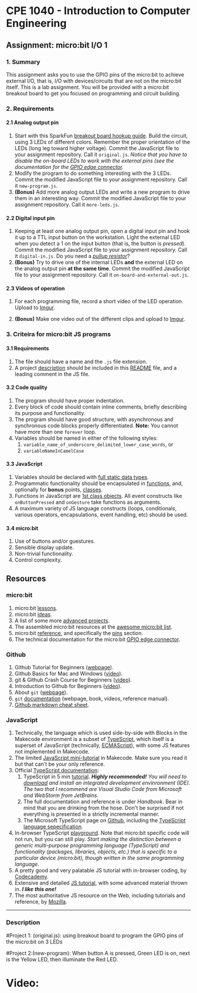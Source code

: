 # CPE 1040 - Introduction to Computer Engineering

## Assignment: micro:bit I/O 1

### 1. Summary

This assignment asks you to use the GPIO pins of the micro:bit to achieve external I/O, that is, I/O with devices/circuits that are not on the micro:bit itself. This is a lab assignment. You will be provided with a micro:bit breakout board to get you focused on programming and circuit building.

### 2. Requirements

#### 2.1 Analog output pin

1. Start with this SparkFun [breakout board hookup guide](https://learn.sparkfun.com/tutorials/microbit-breakout-board-hookup-guide). Build the circuit, using 3 LEDs of different colors. Remember the proper orientation of the LEDs (long leg toward higher voltage). Commit the JavaScript file to your assignment repository. Call it `original.js`. _Notice that you have to disable the on-board LEDs to work with the external pins (see the documentation for the [GPIO edge connector](https://tech.microbit.org/hardware/edgeconnector/)._
2. Modify the program to do something interesting with the 3 LEDs. Commit the modified JavaScript file to your assignment repository. Call it `new-program.js`.
3. **(Bonus)** Add more analog output LEDs and write a new program to drive them in an interesting way. Commit the modified JavaScript file to your assignment repository. Call it `more-leds.js`.

#### 2.2 Digital input pin

1. Keeping at least one analog output pin, open a digital input pin and hook it up to a TTL input button on the workstation. Light the external LED when you detect a 1 on the input button (that is, the button is _pressed_). Commit the modified JavaScript file to your assignment repository. Call it `digital-in.js`. Do you need a [_pullup resistor_](https://www.google.com/search?q=pullup+pulldown+resistor&oq=pullup+pull)?
2. **(Bonus)** Try to drive one of the internal LEDs **and** the external LED on the analog output pin **at the same time**. Commit the modified JavaScript file to your assignment repository. Call it `on-board-and-external-out.js`.

#### 2.3 Videos of operation

1. For each programming file, record a short video of the LED operation. Upload to [Imgur](https://imgur.com/).

2. **(Bonus)** Make one video out of the different clips and upload to [Imgur](https://imgur.com/).

### 3. Criteira for micro:bit JS programs

#### 3.1 Requirements
1. The file should have a name and the `.js` file extension.
2. A project [description](#description) should be included in this [README](README.md) file, and a leading comment in the JS file.

#### 3.2 Code quality
1. The program should have proper indentation.
2. Every block of code should contain inline comments, briefly describing its purpose and functionality.	
3. The program should have good structure, with asynchronous and synchronous code blocks properly differentiated. **Note:** You cannot have more than one `forever` loop.
4. Variables should be named in either of the following styles:
   1. `variable_name_of_underscore_delimited_lower_case_words`, or
   2. `variableNameInCamelCase`

#### 3.3 JavaScript
1. Variables should be declared with [full static data types](https://makecode.microbit.org/javascript/types).	
2. Programmatic functionality should be encapsulated in [functions](https://makecode.microbit.org/javascript/functions), and, optionally for **bonus** points, [classes](https://makecode.microbit.org/javascript/classes).	
3. Functions in JavaScript are [1st class objects](https://developer.mozilla.org/en-US/docs/Glossary/First-class_Function). All event constructs like `onButtonPressed` and `onGesture` take functions as arguments.	
4. A maximum variety of JS language constructs (loops, conditionals, various operators, encapsulations, event handling, etc) should be used.

#### 3.4 micro:bit			
1. Use of buttons	and/or guestures.
2. Sensible display update.
3. Non-trivial functionality.	
4. Control complexity.

## Resources

### micro:bit 

1. micro:bit [lessons](https://makecode.microbit.org/lessons).
2. micro:bit [ideas](https://microbit.org/ideas/).
3. A list of some more [advanced projects](https://www.itpro.co.uk/desktop-hardware/26289/13-top-bbc-micro-bit-projects).
4. The assembled micro:bit resources at the [awesome micro:bit list](https://github.com/carlosperate/awesome-microbit).
5. micro:bit [reference](https://makecode.microbit.org/reference), and specifically the [pins](https://makecode.microbit.org/reference/pins) section.
6. The technical documentation for the micro:bit [GPIO edge connector](https://tech.microbit.org/hardware/edgeconnector/).

### Github

1. Github Tutorial for Beginners ([webpage](https://product.hubspot.com/blog/git-and-github-tutorial-for-beginners)).
2. Github Basics for Mac and Windows ([video](https://www.youtube.com/watch?v=0fKg7e37bQE)).
3. git & Github Crash Course for Beginners ([video](https://www.youtube.com/watch?v=SWYqp7iY_Tc)).
4. Introduction to Github for Beginners ([video](https://www.youtube.com/watch?v=fQLK8Ib_SKk)).
5. About `git` ([webpage](https://git-scm.com/about)).
6. `git` [documentation](https://git-scm.com/doc) (webpage, book, videos, reference manual).
7. [Github markdown cheat sheet](https://github.com/adam-p/markdown-here/wiki/Markdown-Cheatsheet).

### JavaScript

1. Technically, the language which is used side-by-side with Blocks in the Makecode environment is a subset of [TypeScript](https://makecode.com/language), which itself is a superset of JavaScript (technically, [ECMAScript](https://www.ecma-international.org/ecma-262/10.0/index.html#Title)), with some JS features not implemented in Makecode.
2. The limited [JavaScript mini-tutorial](https://makecode.microbit.org/javascript) in Makecode. Make sure you read it but that can't be your only reference.
3. Official [TypeScript documentation]():
   1. TypeScript in 5 min [tutorial](https://www.typescriptlang.org/docs/handbook/typescript-in-5-minutes.html). _**Highly recommended!** You will need to [download](https://www.typescriptlang.org/index.html#download-links) and install an integrated development envinronment (IDE). The two that I recommend are Visual Studio Code from Microsoft and WebStorm from JetBrains._
   2. The full documentation and reference is under _Handbook_. Bear in mind that you are drinking from the hose. Don't be surprised if not everything is presented in a strictly incremental manner.
   3. The Microsoft TypeScript page on [Github](https://github.com/microsoft/TypeScript), including the [TypeScript language sepecification](https://github.com/microsoft/TypeScript/blob/master/doc/spec.md).
4. In-browser TypeScript [playground](https://www.typescriptlang.org/play/index.html). Note that micro:bit specific code will not run, but you can still play. _Start making the distinction between a generic multi-purpose programming language (TypeScript) and functionality (packages, libraries, objects, etc.) that is specific to a particular device (micro:bit), though written in the same programming language._
5. A pretty good and very palatable JS tutorial with in-browser coding, by [Codecademy](https://www.codecademy.com/learn/introduction-to-javascript).
6. Extensive and detailed [JS tutorial](https://javascript.info/), with some advanced material thrown in. _**I like this one!**_
7. The most authoritative JS resource on the Web, including tutorials and reference, by [Mozilla](https://developer.mozilla.org/en-US/docs/Web/JavaScript).

---

### Description

#Project 1: (original.js): using breakout board to program  the GPIO pins of the micro:bit on 3 LEDs

#Project 2:(new-program): When button A is pressed, Green LED is on, next is the Yellow LED, then illuminate the Red LED.

# Video:

